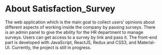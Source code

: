 # About Satisfaction_Survey
The web application which is the main goal to collect users’ opinions about different aspects of working inside the company by passing surveys. There is an admin panel to give the ability for the HR department to manage surveys. Users can get access to a survey by link and pass it. The front-end part is developed with JavaScript, ReactJS, Redux and CSS3, and Material-UI. Currently, the project is still in progress.
